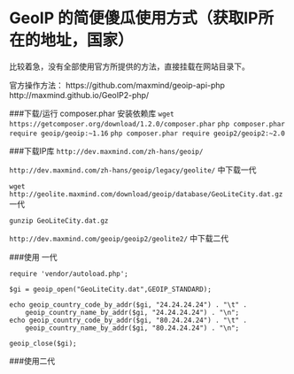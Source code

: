 GeoIP 的简便傻瓜使用方式（获取IP所在的地址，国家）
========================================
<p>比较着急，没有全部使用官方所提供的方法，直接挂载在网站目录下。</p>
官方操作方法：
https://github.com/maxmind/geoip-api-php
http://maxmind.github.io/GeoIP2-php/

###下载/运行 composer.phar 安装依赖库
```wget https://getcomposer.org/download/1.2.0/composer.phar```
```php composer.phar require geoip/geoip:~1.16```
```php composer.phar require geoip2/geoip2:~2.0```


###下载IP库   ```http://dev.maxmind.com/zh-hans/geoip/``` 

```http://dev.maxmind.com/zh-hans/geoip/legacy/geolite/``` 中下载一代

```wget http://geolite.maxmind.com/download/geoip/database/GeoLiteCity.dat.gz```    一代

```gunzip GeoLiteCity.dat.gz```

```http://dev.maxmind.com/geoip/geoip2/geolite2/``` 中下载二代


###使用  一代

```
require 'vendor/autoload.php';

$gi = geoip_open("GeoLiteCity.dat",GEOIP_STANDARD);

echo geoip_country_code_by_addr($gi, "24.24.24.24") . "\t" .
    geoip_country_name_by_addr($gi, "24.24.24.24") . "\n";
echo geoip_country_code_by_addr($gi, "80.24.24.24") . "\t" .
    geoip_country_name_by_addr($gi, "80.24.24.24") . "\n";

geoip_close($gi);
```

###使用二代


